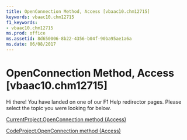 ```yaml
---
title: OpenConnection Method, Access [vbaac10.chm12715]
keywords: vbaac10.chm12715
f1_keywords:
- vbaac10.chm12715
ms.prod: office
ms.assetid: 8d650006-8b22-4356-b04f-90ba95ae1a6a
ms.date: 06/08/2017
---
```



# OpenConnection Method, Access [vbaac10.chm12715]

Hi there! You have landed on one of our F1 Help redirector pages. Please select the topic you were looking for below.

[CurrentProject.OpenConnection method (Access)](http://msdn.microsoft.com/library/37b5d50c-ddc9-97d4-2b8f-068ba2702e6d%28Office.15%29.aspx)

[CodeProject.OpenConnection method (Access)](http://msdn.microsoft.com/library/ed67b379-20aa-0d4c-11e0-3bb2fbe4ff06%28Office.15%29.aspx)


